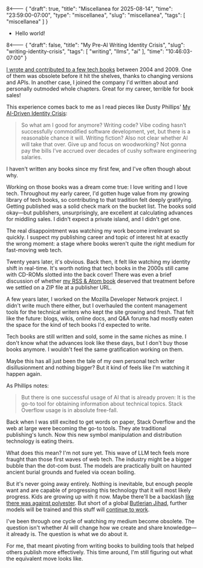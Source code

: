 8<--- { "draft": true, "title": "Miscellanea for 2025-08-14", "time": "23:59:00-07:00", "type": "miscellanea", "slug": "miscellanea", "tags": [ "miscellanea" ] }

- Hello world!

8<--- { "draft": false, "title": "My Pre-AI Writing Identity Crisis", "slug": "writing-identity-crisis", "tags": [ "writing", "llms", "ai" ], "time": "10:46:03-07:00" }

[I wrote and contributed to a few tech books](https://www.amazon.com/stores/Leslie-M.-Orchard/author/B001JS692K) between 2004 and 2009. One of them was obsolete before it hit the shelves, thanks to changing versions and APIs. In another case, I joined the company I'd written about and personally outmoded whole chapters. Great for my career, terrible for book sales!

This experience comes back to me as I read pieces like Dusty Phillips' [My AI-Driven Identity Crisis](https://dusty.phillips.codes/2025/06/08/my-ai-driven-identity-crisis/):

> So what am I good for anymore? Writing code? Vibe coding hasn’t successfully commodified software development, yet, but there is a reasonable chance it will. Writing fiction? Also not clear whether AI will take that over. Give up and focus on woodworking? Not gonna pay the bills I’ve accrued over decades of cushy software engineering salaries.

I haven't written any books since my first few, and I've often though about why.

Working on those books was a dream come true: I love writing and I love tech. Throughout my early career, I'd gotten huge value from my growing library of tech books, so contributing to that tradition felt deeply gratifying. Getting published was a solid check mark on the bucket list. The books sold okay—but publishers, unsurprisingly, are excellent at calculating advances for middling sales. I didn't expect a private island, and I didn't get one.

The real disappointment was watching my work become irrelevant so quickly. I suspect my publishing career and topic of interest hit at exactly the wrong moment: a stage where books weren't quite the right medium for fast-moving web tech.

Twenty years later, it's obvious. Back then, it felt like watching my identity shift in real-time. It's worth noting that tech books in the 2000s still came with CD-ROMs slotted into the back cover! There was even a brief discussion of whether [my RSS & Atom book](https://archive.org/details/isbn_9780764597589) deserved that treatment before we settled on a ZIP file at a publisher URL.

A few years later, I worked on the Mozilla Developer Network project. I didn't write much there either, but I overhauled the content management tools for the technical writers who kept the site growing and fresh. That felt like the future: blogs, wikis, online docs, and Q&A forums had mostly eaten the space for the kind of tech books I'd expected to write. 

Tech books are still written and sold, some in the same niches as mine. I don't know what the advances look like these days, but I don't buy those books anymore. I wouldn't feel the same gratification working on them.

Maybe this has all just been the tale of my own personal tech writer disillusionment and nothing bigger? But it kind of feels like I'm watching it happen again.

As Phillips notes:

> But there is one successful usage of AI that is already proven: It is the go-to tool for obtaining information about technical topics. Stack Overflow usage is in absolute free-fall.

Back when I was still excited to get words on paper, Stack Overflow and the web at large were becoming the go-to tools. They ate traditional publishing's lunch. Now this new symbol manipulation and distribution technology is eating theirs.

What does this mean? I'm not sure yet. This wave of LLM tech feels more fraught than those first waves of web tech. The industry might be a bigger bubble than the dot-com bust. The models are practically built on haunted ancient burial grounds and fueled via ocean boiling.

But it's never going away entirely. Nothing is inevitable, but enough people want and are capable of progressing this technology that it will most likely progress. Kids are growing up with it now. Maybe there'll be a backlash [like there was against polyester](https://blog.lmorchard.com/2025/06/02/genai-polyester/). But short of a global [Butlerian Jihad](https://dune.fandom.com/wiki/Butlerian_Jihad), further models will be trained and this stuff will [continue to work](https://blog.lmorchard.com/2025/06/02/the-bomb-still-works/).

I've been through one cycle of watching my medium become obsolete. The question isn't whether AI will change how we create and share knowledge—it already is. The question is what we do about it.

For me, that meant pivoting from writing books to building tools that helped others publish more effectively. This time around, I'm still figuring out what the equivalent move looks like.
